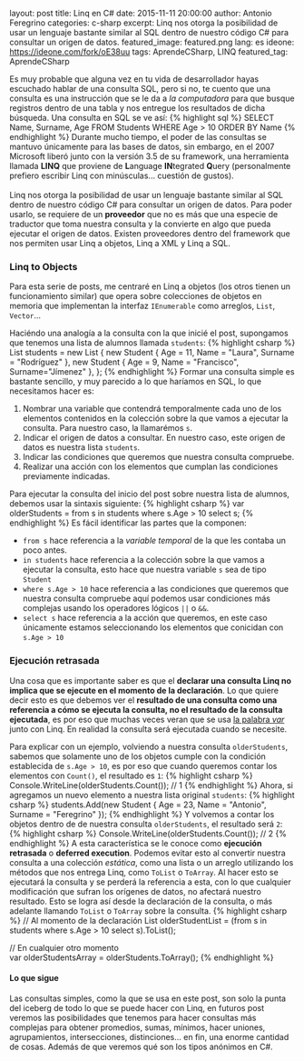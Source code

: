 layout: post
title: Linq en C#
date: 2015-11-11 20:00:00
author: Antonio Feregrino
categories: c-sharp
excerpt: Linq nos otorga la posibilidad de usar un lenguaje bastante similar al SQL dentro de nuestro código C# para consultar un origen de datos.
featured_image: featured.png
lang: es
ideone: https://ideone.com/fork/oE38uu
tags: AprendeCSharp, LINQ
featured_tag: AprendeCSharp

Es muy probable que alguna vez en tu vida de desarrollador hayas escuchado hablar de una consulta SQL, pero si no, te cuento que una consulta es una instrucción que se le da a *la computadora* para que busque registros dentro de una tabla y nos entregue los resultados de dicha búsqueda. Una consulta en SQL se ve así:
{% highlight sql %}
SELECT Name, Surname, Age
FROM Students
WHERE Age > 10
ORDER BY Name
{% endhighlight %}
Durante mucho tiempo, el poder de las consultas se mantuvo únicamente para las bases de datos, sin embargo, en el 2007 Microsoft liberó junto con la versión 3.5 de su framework, una herramienta llamada **LINQ** que proviene de **L**anguage **IN**tegrated **Q**uery (personalmente prefiero escribir Linq con minúsculas... cuestión de gustos).
<br />
<br />
Linq nos otorga la posibilidad de usar un lenguaje bastante similar al SQL dentro de nuestro código C# para consultar un origen de datos. Para poder usarlo, se requiere de un **proveedor** que no es más que una especie de traductor que toma nuestra consulta y la convierte en algo que pueda ejecutar el origen de datos. Existen proveedores dentro del framework que nos permiten usar Linq a objetos, Linq a XML y Linq a SQL.

### Linq to Objects  
Para esta serie de posts, me centraré en Linq a objetos (los otros tienen un funcionamiento similar) que opera sobre colecciones de objetos en memoria que implementan la interfaz <code>IEnumerable</code> como arreglos, <code>List</code>, <code>Vector</code>...   

Haciéndo una analogía a la consulta con la que inicié el post, supongamos que tenemos una lista de alumnos llamada <code>students</code>:
{% highlight csharp %}
List<Student> students = new List<Student>
{
    new Student { Age = 11, Name = "Laura", Surname = "Rodríguez" },
    new Student { Age = 9, Name = "Francisco", Surname="Jímenez" },
};
{% endhighlight %}
Formar una consulta simple es bastante sencillo, y muy parecido a lo que haríamos en SQL, lo que necesitamos hacer es:  

 1. Nombrar una variable que contendrá temporalmente cada uno de los elementos contenidos en la colección sobre la que vamos a ejecutar la consulta. Para nuestro caso, la llamarémos <code>s</code>.
 2. Indicar el origen de datos a consultar. En nuestro caso, este origen de datos es nuestra lista <code>students</code>.
 3. Indicar las condiciones que queremos que nuestra consulta compruebe.
 5. Realizar una acción con los elementos que cumplan las condiciones previamente indicadas.

Para ejecutar la consulta del inicio del post sobre nuestra lista de alumnos, debemos usar la sintaxis siguiente: 
{% highlight csharp %}
var olderStudents = from s in students
                    where s.Age > 10
                    select s;
{% endhighlight %}
Es fácil identificar las partes que la componen:  

 - <code>from s</code> hace referencia a la *variable temporal* de la que les contaba un poco antes.
 - <code>in students</code> hace referencia a la colección sobre la que vamos a ejecutar la consulta, esto hace que nuestra variable <code>s</code> sea de tipo <code>Student</code>
 - <code>where s.Age > 10</code> hace referencia a las condiciones que queremos que nuestra consulta compruebe aquí podemos usar condiciones más complejas usando los operadores lógicos <code>||</code> o <code>&&</code>.
 - <code>select s</code> hace referencia a la acción que queremos, en este caso únicamente estamos seleccionando los elementos que conicidan con <code>s.Age > 10</code>  
  

### Ejecución retrasada  
Una cosa que es importante saber es que el **declarar una consulta Linq no implica que se ejecute en el momento de la declaración**. Lo que quiere decir esto es que debemos ver el **resultado de una consulta como una referencia a cómo se ejecuta la consulta, no el resultado de la consulta ejecutada**, es por eso que muchas veces veran que se usa <a href="var-en-c-sharp">la palabra *var*</a> junto con Linq. En realidad la consulta será ejecutada cuando se necesite.  
  
Para explicar con un ejemplo, volviendo a nuestra consulta <code>olderStudents</code>, sabemos que solamente uno de los objetos cumple con la condición establecida de <code>s.Age > 10</code>, es por eso que cuando queremos contar los elementos con <code>Count()</code>, el resultado es <code>1</code>:
{% highlight csharp %}
Console.WriteLine(olderStudents.Count()); // 1
{% endhighlight %}
Ahora, si agregamos un nuevo elemento a nuestra lista original <code>students</code>:
{% highlight csharp %}
students.Add(new Student { Age = 23, Name = "Antonio", Surname = "Feregrino" });
{% endhighlight %}
Y volvemos a contar los objetos dentro de de nuestra consulta <code>olderStudents</code>, el resultado será <code>2</code>:
{% highlight csharp %}
Console.WriteLine(olderStudents.Count()); // 2
{% endhighlight %}
A esta característica se le conoce como **ejecución retrasada** o **deferred execution**. Podemos evitar esto al convertir nuestra consulta a una colección *estática*, como una lista o un arreglo utilizando los métodos que nos entrega Linq, como <code>ToList</code> o <code>ToArray</code>. Al hacer esto se ejecutará la consulta y se perderá la referencia a esta, con lo que cualquier modificación que sufran los orígenes de datos, no afectará nuestro resultado. Esto se logra así desde la declaración de la consulta, o más adelante llamando <code>ToList</code> o <code>ToArray</code> sobre la consulta.
{% highlight csharp %}
// Al momento de la declaración
List<Student> olderStudentList = (from s in students
                                  where s.Age > 10
                                  select s).ToList();

// En cualquier otro momento		  
var olderStudentsArray = olderStudents.ToArray();
{% endhighlight %}   

#### Lo que sigue  
Las consultas simples, como la que se usa en este post, son solo la punta del iceberg de todo lo que se puede hacer con Linq, en futuros post veremos las posibilidades que tenemos para hacer consultas más complejas para obtener promedios, sumas, mínimos, hacer uniones, agrupamientos, intersecciones, distinciones... en fin, una enorme cantidad de cosas. Además de que veremos qué son los tipos anónimos en C#.